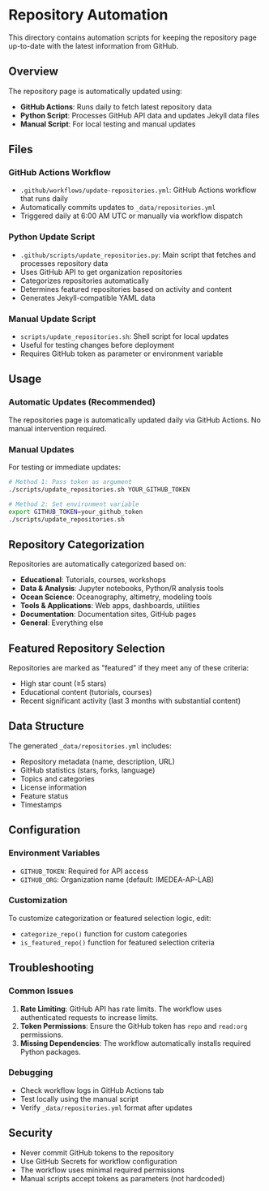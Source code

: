 # Repository Automation

This directory contains automation scripts for keeping the repository page up-to-date with the latest information from GitHub.

## Overview

The repository page is automatically updated using:
- **GitHub Actions**: Runs daily to fetch latest repository data
- **Python Script**: Processes GitHub API data and updates Jekyll data files
- **Manual Script**: For local testing and manual updates

## Files

### GitHub Actions Workflow
- `.github/workflows/update-repositories.yml`: GitHub Actions workflow that runs daily
- Automatically commits updates to `_data/repositories.yml`
- Triggered daily at 6:00 AM UTC or manually via workflow dispatch

### Python Update Script
- `.github/scripts/update_repositories.py`: Main script that fetches and processes repository data
- Uses GitHub API to get organization repositories
- Categorizes repositories automatically
- Determines featured repositories based on activity and content
- Generates Jekyll-compatible YAML data

### Manual Update Script
- `scripts/update_repositories.sh`: Shell script for local updates
- Useful for testing changes before deployment
- Requires GitHub token as parameter or environment variable

## Usage

### Automatic Updates (Recommended)
The repositories page is automatically updated daily via GitHub Actions. No manual intervention required.

### Manual Updates
For testing or immediate updates:

```bash
# Method 1: Pass token as argument
./scripts/update_repositories.sh YOUR_GITHUB_TOKEN

# Method 2: Set environment variable
export GITHUB_TOKEN=your_github_token
./scripts/update_repositories.sh
```

## Repository Categorization

Repositories are automatically categorized based on:
- **Educational**: Tutorials, courses, workshops
- **Data & Analysis**: Jupyter notebooks, Python/R analysis tools
- **Ocean Science**: Oceanography, altimetry, modeling tools
- **Tools & Applications**: Web apps, dashboards, utilities
- **Documentation**: Documentation sites, GitHub pages
- **General**: Everything else

## Featured Repository Selection

Repositories are marked as "featured" if they meet any of these criteria:
- High star count (≥5 stars)
- Educational content (tutorials, courses)
- Recent significant activity (last 3 months with substantial content)

## Data Structure

The generated `_data/repositories.yml` includes:
- Repository metadata (name, description, URL)
- GitHub statistics (stars, forks, language)
- Topics and categories
- License information
- Feature status
- Timestamps

## Configuration

### Environment Variables
- `GITHUB_TOKEN`: Required for API access
- `GITHUB_ORG`: Organization name (default: IMEDEA-AP-LAB)

### Customization
To customize categorization or featured selection logic, edit:
- `categorize_repo()` function for custom categories
- `is_featured_repo()` function for featured selection criteria

## Troubleshooting

### Common Issues
1. **Rate Limiting**: GitHub API has rate limits. The workflow uses authenticated requests to increase limits.
2. **Token Permissions**: Ensure the GitHub token has `repo` and `read:org` permissions.
3. **Missing Dependencies**: The workflow automatically installs required Python packages.

### Debugging
- Check workflow logs in GitHub Actions tab
- Test locally using the manual script
- Verify `_data/repositories.yml` format after updates

## Security

- Never commit GitHub tokens to the repository
- Use GitHub Secrets for workflow configuration
- The workflow uses minimal required permissions
- Manual scripts accept tokens as parameters (not hardcoded)